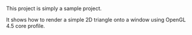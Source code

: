 

This project is simply a sample project.

It shows how to render a simple 2D triangle onto a window using OpenGL 4.5 core profile.
